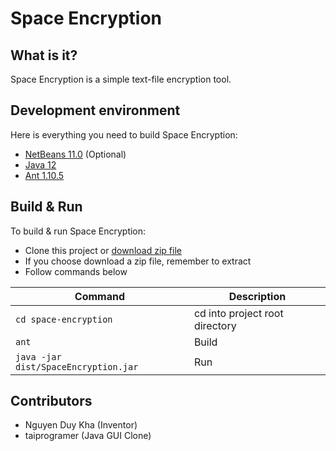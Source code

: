 # Space Encryption
## What is it?
Space Encryption is a simple text-file encryption tool.

## Development environment
Here is everything you need to build Space Encryption:
- [NetBeans 11.0](https://netbeans.apache.org/download/nb110/nb110.html) (Optional)
- [Java 12](https://www.oracle.com/technetwork/java/javase/downloads/jdk12-downloads-5295953.html)
- [Ant 1.10.5](https://ant.apache.org/)

## Build & Run
To build & run Space Encryption:
- Clone this project or [download zip file](https://github.com/taiprogramer/space-encryption/archive/master.zip)
- If you choose download a zip file, remember to extract
- Follow commands below

|Command|Description|
|---|---|
|`cd space-encryption`|cd into project root directory|
|`ant`|Build|
|`java -jar dist/SpaceEncryption.jar`|Run|

## Contributors
- Nguyen Duy Kha (Inventor)
- taiprogramer (Java GUI Clone)

